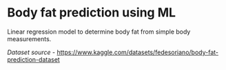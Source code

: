 # Body fat prediction using ML
Linear regression model to determine body fat from simple body measurements.

*Dataset source* - https://www.kaggle.com/datasets/fedesoriano/body-fat-prediction-dataset
